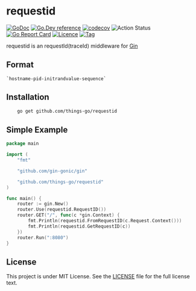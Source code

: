 # requestid

[![GoDoc](https://godoc.org/github.com/things-go/requestid?status.svg)](https://godoc.org/github.com/things-go/requestid)
[![Go.Dev reference](https://img.shields.io/badge/go.dev-reference-blue?logo=go&logoColor=white)](https://pkg.go.dev/github.com/things-go/requestid?tab=doc)
[![codecov](https://codecov.io/gh/things-go/requestid/branch/master/graph/badge.svg)](https://codecov.io/gh/things-go/requestid)
![Action Status](https://github.com/things-go/requestid/workflows/Go/badge.svg)
[![Go Report Card](https://goreportcard.com/badge/github.com/things-go/requestid)](https://goreportcard.com/report/github.com/things-go/requestid)
[![Licence](https://img.shields.io/github/license/things-go/requestid)](https://raw.githubusercontent.com/things-go/requestid/master/LICENSE)
[![Tag](https://img.shields.io/github/v/tag/things-go/requestid)](https://github.com/thinkgos/requestid/tags)


requestid is an requestId(traceId) middleware for [Gin](https://github.com/gin-gonic/gin)

## Format 
    `hostname-pid-initrandvalue-sequence`

## Installation

```bash
    go get github.com/things-go/requestid
```

## Simple Example

[embedmd]:# (_example/main.go go)
```go
package main

import (
	"fmt"

	"github.com/gin-gonic/gin"

	"github.com/things-go/requestid"
)

func main() {
	router := gin.New()
	router.Use(requestid.RequestID())
	router.GET("/", func(c *gin.Context) {
		fmt.Println(requestid.FromRequestID(c.Request.Context()))
		fmt.Println(requestid.GetRequestID(c))
	})
	router.Run(":8080")
}
```

## License

This project is under MIT License. See the [LICENSE](LICENSE) file for the full license text.
